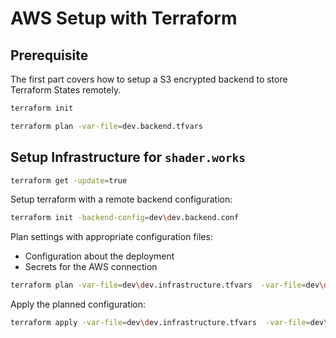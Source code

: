 # AWS Setup with Terraform

## Prerequisite
The first part covers how to setup a S3 encrypted backend to store Terraform States remotely.

```bash
terraform init
```

```bash
terraform plan -var-file=dev.backend.tfvars
```

## Setup Infrastructure for `shader.works`

```bash
terraform get -update=true
```

Setup terraform with a remote backend configuration:
```bash
terraform init -backend-config=dev\dev.backend.conf
```

Plan settings with appropriate configuration files:
* Configuration about the deployment
* Secrets for the AWS connection
```bash
terraform plan -var-file=dev\dev.infrastructure.tfvars  -var-file=dev\dev.aws.tfvars
```

Apply the planned configuration:
```bash
terraform apply -var-file=dev\dev.infrastructure.tfvars  -var-file=dev\dev.aws.tfvars
```
